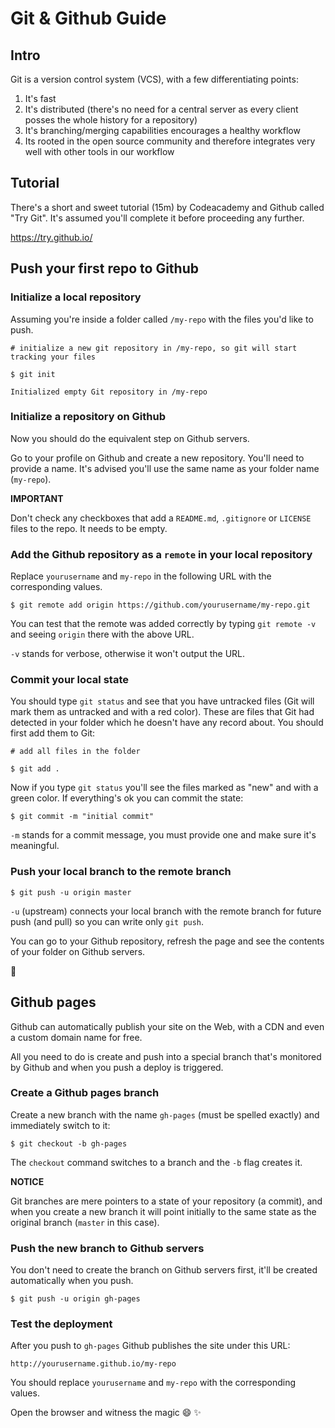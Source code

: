 # Git & Github Guide

## Intro

Git is a version control system (VCS), with a few differentiating points:

1. It's fast
1. It's distributed (there's no need for a central server as every client posses the whole history for a repository)
1. It's branching/merging capabilities encourages a healthy workflow
1. Its rooted in the open source community and therefore integrates very well with other tools in our workflow

## Tutorial

There's a short and sweet tutorial (15m) by Codeacademy and Github called "Try Git".
It's assumed you'll complete it before proceeding any further.

https://try.github.io/

## Push your first repo to Github

### Initialize a local repository

Assuming you're inside a folder called `/my-repo` with the files you'd like to push.

```
# initialize a new git repository in /my-repo, so git will start tracking your files

$ git init

Initialized empty Git repository in /my-repo
```

### Initialize a repository on Github

Now you should do the equivalent step on Github servers.

Go to your profile on Github and create a new repository.
You'll need to provide a name. It's advised you'll use the same name as your folder name (`my-repo`).

**IMPORTANT**

Don't check any checkboxes that add a `README.md`, `.gitignore` or `LICENSE` files to the repo. It needs to be empty.

### Add the Github repository as a `remote` in your local repository

Replace `yourusername` and `my-repo` in the following URL with the corresponding values.

```
$ git remote add origin https://github.com/yourusername/my-repo.git
```

You can test that the remote was added correctly by typing `git remote -v` and seeing `origin` there with the above URL.

`-v` stands for verbose, otherwise it won't output the URL.

### Commit your local state

You should type `git status` and see that you have untracked files (Git will mark them as untracked and with a red color). These are files that Git had detected in your folder which he doesn't have any record about. You should first add them to Git:

```
# add all files in the folder

$ git add .
```

Now if you type `git status` you'll see the files marked as "new" and with a green color. If everything's ok you can commit the state:

```
$ git commit -m "initial commit"
```

`-m` stands for a commit message, you must provide one and make sure it's meaningful.

### Push your local branch to the remote branch

```
$ git push -u origin master
```

`-u` (upstream) connects your local branch with the remote branch for future push (and pull) so you can write only `git push`.

You can go to your Github repository, refresh the page and see the contents of your folder on Github servers.

:tada:

## Github pages

Github can automatically publish your site on the Web, with a CDN and even a custom domain name for free.

All you need to do is create and push into a special branch that's monitored by Github and when you push a deploy is triggered.

### Create a Github pages branch

Create a new branch with the name `gh-pages` (must be spelled exactly) and immediately switch to it:

```
$ git checkout -b gh-pages
```

The `checkout` command switches to a branch and the `-b` flag creates it.

**NOTICE**

Git branches are mere pointers to a state of your repository (a commit), and when you create a new branch it will point initially to the same state as the original branch (`master` in this case).

### Push the new branch to Github servers

You don't need to create the branch on Github servers first, it'll be created automatically when you push.

```
$ git push -u origin gh-pages
```

### Test the deployment

After you push to `gh-pages` Github publishes the site under this URL:

```
http://yourusername.github.io/my-repo
```

You should replace `yourusername` and `my-repo` with the corresponding values.

Open the browser and witness the magic :smile: :sparkles:
